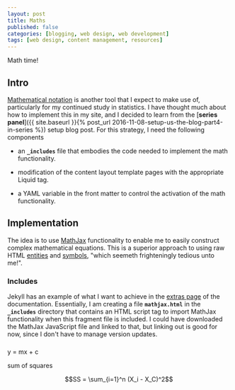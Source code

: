 ```yaml
---
layout: post
title: Maths
published: false
categories: [blogging, web design, web development]
tags: [web design, content management, resources]
---
```


Math time!

## Intro

[Mathematical notation](https://en.wikipedia.org/wiki/Mathematical_notation) is another tool that I expect to make use of, particularly for my continued study in statistics. I have thought much about how to implement this in my site, and I decided to learn from the [**series panel**]({{ site.baseurl }}{% post_url 2016-11-08-setup-us-the-blog-part4-in-series %}) setup blog post. For this strategy, I need the following components

* an **```_includes```** file that embodies the code needed to implement the math functionality.

* modification of the content layout template pages with the appropriate Liquid tag.

* a YAML variable in the front matter to control the activation of the math functionality.

##  Implementation

The idea is to use [MathJax](https://www.mathjax.org/) functionality to enable me to easily construct complex mathematical equations. This is a superior approach to using raw HTML [entities](HTML_character_entity_reference) and [symbols](http://www.w3schools.com/html/html_symbols.asp), "which seemeth frighteningly tedious unto me!".

### Includes

Jekyll has an example of what I want to achieve in the [extras page](https://jekyllrb.com/docs/extras/#math-support) of the documentation. Essentially, I am creating a file **```mathjax.html```** in the **```_includes```** directory that contains an HTML script tag to import MathJax functionality when this fragment file is included. I could have downloaded the MathJax JavaScript file and linked to that, but linking out is good for now, since I don't have to manage version updates.


<script src="https://cdn.mathjax.org/mathjax/latest/MathJax.js?config=TeX-AMS-MML_HTMLorMML" type="text/javascript"></script>

###

y = mx + c

sum of squares
    		<p>$$SS = \sum_{i=1}^n (X_i - X_C)^2$$</p>